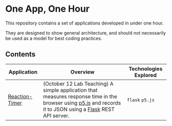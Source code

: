 # One App, One Hour

This repository contains a set of applications developed in under one hour.

They are designed to show general architecture, and should not necessarily be used as a model for best coding practices.

## Contents

| Application | Overview | Technologies Explored |
|-------------|----------|----------|
| [Reaction-Timer](/Reaction-Timer) | (October 12 Lab Teaching) A simple application that measures response time in the browser using [p5.js](https://p5js.org/) and records it to JSON using a [Flask](https://flask.palletsprojects.com/) REST API server. | `flask` `p5.js` |